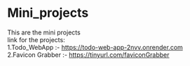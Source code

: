 # Mini_projects

This are the mini projects <br>
link for the projects:<br>
1.Todo_WebApp :- https://todo-web-app-2nvv.onrender.com <br>
2.Favicon Grabber :- https://tinyurl.com/faviconGrabber
